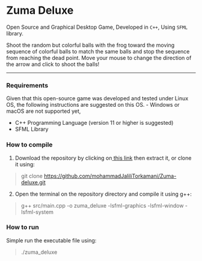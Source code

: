 # Zuma Deluxe

Open Source and Graphical Desktop Game, Developed in `C++`, Using `SFML` library.

Shoot the random but colorful balls with the frog toward the moving sequence of colorful balls to match the same balls and stop the sequence from reaching the dead point. Move your mouse to change the direction of the arrow and click to shoot the balls!

------------

### Requirements
Given that this open-source game was developed and tested under Linux OS, the following instructions are suggested on this OS. - Windows or macOS are not supported yet,
- C++ Programming Language (version 11 or higher is suggested)
-  SFML Library


### How to compile
1. Download the repository by clicking on[ this link](https://github.com/mohammadJaliliTorkamani/Zuma-deluxe/archive/refs/heads/master.zip " this link") then extract it, or clone it using:
> git clone  https://github.com/mohammadJaliliTorkamani/Zuma-deluxe.git

2. Open the terminal on the repository directory and compile it using g++:
> g++ src/main.cpp -o zuma_deluxe -lsfml-graphics -lsfml-window -lsfml-system

### How to run
Simple run the executable file using:
> ./zuma_deluxe

